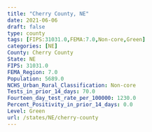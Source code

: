 ```yaml
---
title: "Cherry County, NE"
date: 2021-06-06
draft: false
type: county
tags: [FIPS:31031.0,FEMA:7.0,Non-core,Green]
categories: [NE]
County: Cherry County
State: NE
FIPS: 31031.0
FEMA_Region: 7.0
Population: 5689.0
NCHS_Urban_Rural_Classification: Non-core
Tests_in_prior_14_days: 70.0
Fourteen_day_test_rate_per_100000: 1230.0
Percent_Positivity_in_prior_14_days: 0.0
Level: Green
url: /states/NE/cherry-county
---
```



